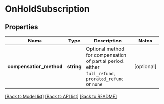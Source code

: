 # OnHoldSubscription

## Properties
Name | Type | Description | Notes
------------ | ------------- | ------------- | -------------
**compensation_method** | **string** | Optional method for compensation of partial period, either `full_refund`, `prorated_refund` or `none` | [optional]

[[Back to Model list]](../README.md#documentation-for-models) [[Back to API list]](../README.md#documentation-for-api-endpoints) [[Back to README]](../README.md)


